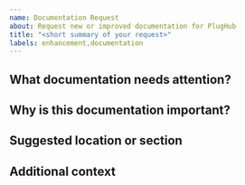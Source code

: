 ```yaml
---
name: Documentation Request
about: Request new or improved documentation for PlugHub
title: "<short summary of your request>"
labels: enhancement,documentation
---
```


## What documentation needs attention?

<!--
Describe what is missing, unclear, or needs improvement in the documentation.
Be as specific as possible (e.g., "Getting Started guide is missing setup steps for Linux," "API reference for PluginServiceProvider is unclear," "No documentation for custom page plugins," etc.)
-->

## Why is this documentation important?

<!--
Explain why this documentation is needed.
Is it blocking your work? Would it help new contributors? Is it a frequently asked question?
-->

## Suggested location or section

<!--
If you know where this documentation should go (e.g., docs/README.md, Wiki, specific guide), mention it here.
If unsure, just say so.
-->

## Additional context

<!--
Add any other context, screenshots, links, or examples that might help clarify your request.
If you have suggestions for the content, you can include them here.
-->
